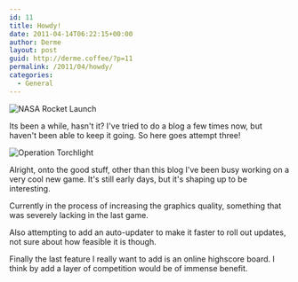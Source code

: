 ```yaml
---
id: 11
title: Howdy!
date: 2011-04-14T06:22:15+00:00
author: Derme
layout: post
guid: http://derme.coffee/?p=11
permalink: /2011/04/howdy/
categories:
  - General
---
```

![NASA Rocket Launch](/uploads/2014/05/nasa_launch_bw.png)

Its been a while, hasn't it? I've tried to do a blog a few times now, but haven't been able to keep it going. So here goes attempt three!

<!--more-->

![Operation Torchlight](/uploads/2014/05/ss_opTorch_db_crop.png)

Alright, onto the good stuff, other than this blog I've been busy working on a very cool new game. It's still early days, but it's shaping up to be interesting.

Currently in the process of increasing the graphics quality, something that was severely lacking in the last game.

Also attempting to add an auto-updater to make it faster to roll out updates, not sure about how feasible it is though.

Finally the last feature I really want to add is an online highscore board. I think by add a layer of competition would be of immense benefit.
